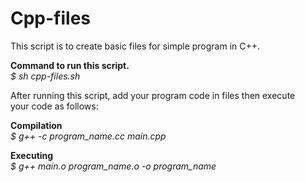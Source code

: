 Cpp-files
=========

This script is to create basic files for simple program in C++.<br>

<b>Command to run this script.</b><br>
<i>$ sh cpp-files.sh</i>
<br>

After running this script, add your program code in files then execute<br>
your code as follows:

<b>Compilation</b><br>
<i>$ g++ -c program_name.cc main.cpp</i>

<b>Executing</b><br>
<i>$ g++ main.o program_name.o -o program_name </i>

